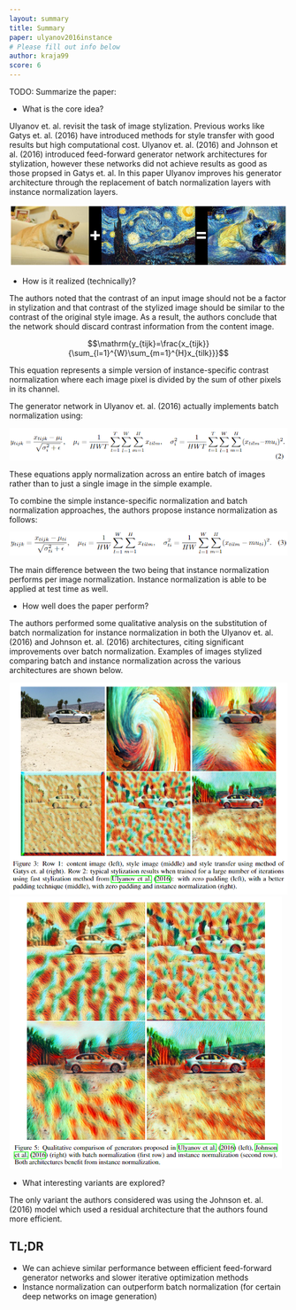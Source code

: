 ```yaml
---
layout: summary
title: Summary
paper: ulyanov2016instance
# Please fill out info below
author: kraja99
score: 6
---
```


TODO: Summarize the paper:
* What is the core idea?
  
Ulyanov et. al. revisit the task of image stylization. Previous works like Gatys et. al. (2016) have introduced methods for style transfer with good results but high computational cost.  Ulyanov et. al. (2016) and Johnson et al. (2016) introduced feed-forward generator network architectures for stylization, however these networks did not achieve results as good as those propsed in Gatys et. al. In this paper Ulyanov improves his generator architecture through the replacement of batch normalization layers with instance normalization layers. 

![Image Stylization Ex.](ulyanov2016instance_2a.png)

* How is it realized (technically)?

The authors noted that the contrast of an input image should not be a factor in stylization and that contrast of the stylized image should be similar to the contrast of the original style image. As a result, the authors conclude that the network should discard contrast information from the content image. 

$$\mathrm{y_{tijk}=\frac{x_{tijk}}{\sum_{l=1}^{W}\sum_{m=1}^{H}x_{tilk}}}$$

This equation represents a simple version of instance-specific contrast normalization where each image pixel is divided by the sum of other pixels in its channel.

The generator network in Ulyanov et. al. (2016) actually implements batch normalization using:

![Batch Normalization](ulyanov2016instance_2c.png)

These equations apply normalization across an entire batch of images rather than to just a single image in the simple example.

To combine the simple instance-specific normalization and batch normalization approaches, the authors propose instance normalization as follows:

![Instance Normalization](ulyanov2016instance_2d.png)

The main difference between the two being that instance normalization performs per image normalization. Instance normalization is able to be applied at test time as well.

* How well does the paper perform?

The authors performed some qualitative analysis on the substitution of batch normalization for instance normalization in both the Ulyanov et. al. (2016) and Johnson et. al. (2016) architectures, citing significant improvements over batch normalization. Examples of images stylized comparing batch and instance normalization across the various architectures are shown below.

![Image Stylization Ex.1](ulyanov2016instance_2e.png)
![Image Stylization Ex.2](ulyanov2016instance_2b.png)

* What interesting variants are explored?
  
The only variant the authors considered was using the Johnson et. al. (2016) model which used a residual architecture that the authors found more efficient.

## TL;DR
* We can achieve similar performance between efficient feed-forward generator networks and slower iterative optimization methods
* Instance normalization can outperform batch normalization (for certain deep networks on image generation)
